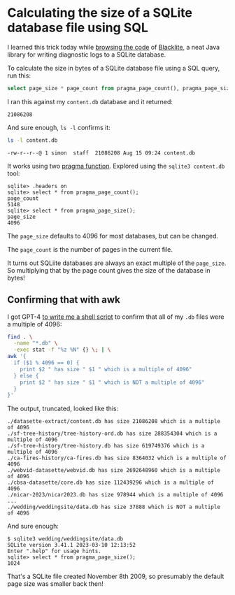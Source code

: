 # Calculating the size of a SQLite database file using SQL

I learned this trick today while [browsing the code](https://github.com/tersesystems/blacklite/blob/main/blacklite-core/src/main/resources/com/tersesystems/blacklite/resources.properties) of [Blacklite](https://tersesystems.com/blog/2020/11/26/queryable-logging-with-blacklite/), a neat Java library for writing diagnostic logs to a SQLite database.

To calculate the size in bytes of a SQLite database file using a SQL query, run this:
```sql
select page_size * page_count from pragma_page_count(), pragma_page_size();
```
I ran this against my `content.db` database and it returned:
```
21086208
```
And sure enough, `ls -l` confirms it:
```bash
ls -l content.db 
```
```
-rw-r--r--@ 1 simon  staff  21086208 Aug 15 09:24 content.db
```
It works using two [pragma function](https://www.sqlite.org/pragma.html). Explored using the `sqlite3 content.db` tool:

```
sqlite> .headers on
sqlite> select * from pragma_page_count();
page_count
5148
sqlite> select * from pragma_page_size();
page_size
4096
```
The `page_size` defaults to 4096 for most databases, but can be changed.

The `page_count` is the number of pages in the current file.

It turns out SQLiite databases are always an exact multiple of the `page_size`. So multiplying that by the page count gives the size of the database in bytes!

## Confirming that with awk

I got GPT-4 [to write me a shell script](https://chat.openai.com/share/9a123418-fdc1-4440-ba37-bd424436f947) to confirm that all of my `.db` files were a multiple of 4096:

```bash
find . \
  -name "*.db" \
  -exec stat -f "%z %N" {} \; | \
awk '{
  if ($1 % 4096 == 0) {
    print $2 " has size " $1 " which is a multiple of 4096"
  } else {
    print $2 " has size " $1 " which is NOT a multiple of 4096"
  }
}'
```
The output, truncated, looked like this:
```
./datasette-extract/content.db has size 21086208 which is a multiple of 4096
./sf-tree-history/tree-history-ord.db has size 288354304 which is a multiple of 4096
./sf-tree-history/tree-history.db has size 619749376 which is a multiple of 4096
./ca-fires-history/ca-fires.db has size 8364032 which is a multiple of 4096
./webvid-datasette/webvid.db has size 2692648960 which is a multiple of 4096
./cbsa-datasette/core.db has size 112439296 which is a multiple of 4096
./nicar-2023/nicar2023.db has size 978944 which is a multiple of 4096
...
./wedding/weddingsite/data.db has size 37888 which is NOT a multiple of 4096
```
And sure enough:
```
$ sqlite3 wedding/weddingsite/data.db
SQLite version 3.41.1 2023-03-10 12:13:52
Enter ".help" for usage hints.
sqlite> select * from pragma_page_size();
1024
```
That's a SQLite file created November 8th 2009, so presumably the default page size was smaller back then!
